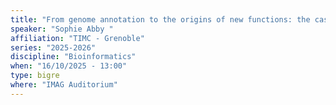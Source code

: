 ```yaml
---
title: "From genome annotation to the origins of new functions: the case of quinone biosynthetic pathways "
speaker: "Sophie Abby "
affiliation: "TIMC - Grenoble"
series: "2025-2026"
discipline: "Bioinformatics"
when: "16/10/2025 - 13:00"
type: bigre
where: "IMAG Auditorium"
---
```

